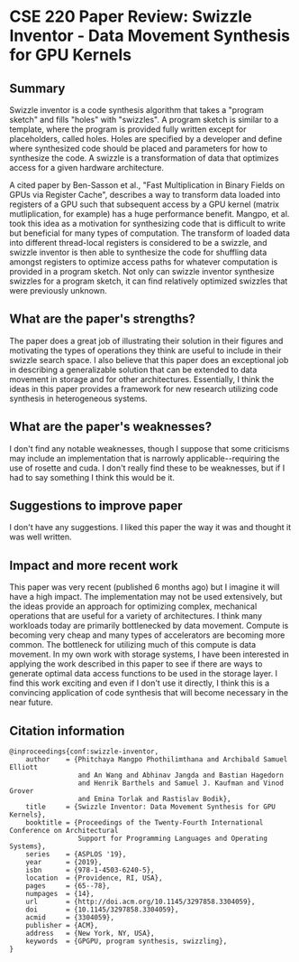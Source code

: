 # CSE 220 Paper Review: Swizzle Inventor - Data Movement Synthesis for GPU Kernels


## Summary

Swizzle inventor is a code synthesis algorithm that takes a "program sketch" and fills "holes" with
"swizzles". A program sketch is similar to a template, where the program is provided fully written
except for placeholders, called holes. Holes are specified by a developer and define where
synthesized code should be placed and parameters for how to synthesize the code. A swizzle is a
transformation of data that optimizes access for a given hardware architecture.

A cited paper by Ben-Sasson et al., "Fast Multiplication in Binary Fields on GPUs via Register
Cache", describes a way to transform data loaded into registers of a GPU such that subsequent
access by a GPU kernel (matrix mutliplication, for example) has a huge performance benefit. Mangpo,
et al. took this idea as a motivation for synthesizing code that is difficult to write but
beneficial for many types of computation. The transform of loaded data into different thread-local
registers is considered to be a swizzle, and swizzle inventor is then able to synthesize the code
for shuffling data amongst registers to optimize access paths for whatever computation is provided
in a program sketch. Not only can swizzle inventor synthesize swizzles for a program sketch, it can
find relatively optimized swizzles that were previously unknown.


## What are the paper's strengths?

The paper does a great job of illustrating their solution in their figures and motivating the types
of operations they think are useful to include in their swizzle search space. I also believe that
this paper does an exceptional job in describing a generalizable solution that can be extended to
data movement in storage and for other architectures. Essentially, I think the ideas in this paper
provides a framework for new research utilizing code synthesis in heterogeneous systems.


## What are the paper's weaknesses?

I don't find any notable weaknesses, though I suppose that some criticisms may include an
implementation that is narrowly applicable--requiring the use of rosette and cuda. I don't really
find these to be weaknesses, but if I had to say something I think this would be it.


## Suggestions to improve paper

I don't have any suggestions. I liked this paper the way it was and thought it was well written.


## Impact and more recent work

This paper was very recent (published 6 months ago) but I imagine it will have a high impact. The
implementation may not be used extensively, but the ideas provide an approach for optimizing
complex, mechanical operations that are useful for a variety of architectures. I think many
workloads today are primarily bottlenecked by data movement. Compute is becoming very cheap and
many types of accelerators are becoming more common. The bottleneck for utilizing much of this
compute is data movement. In my own work with storage systems, I have been interested in applying
the work described in this paper to see if there are ways to generate optimal data access functions
to be used in the storage layer. I find this work exciting and even if I don't use it directly, I
think this is a convincing application of code synthesis that will become necessary in the near
future.


## Citation information

    @inproceedings{conf:swizzle-inventor,
        author    = {Phitchaya Mangpo Phothilimthana and Archibald Samuel Elliott
                     and An Wang and Abhinav Jangda and Bastian Hagedorn
                     and Henrik Barthels and Samuel J. Kaufman and Vinod Grover
                     and Emina Torlak and Rastislav Bodik},
        title     = {Swizzle Inventor: Data Movement Synthesis for GPU Kernels},
        booktitle = {Proceedings of the Twenty-Fourth International Conference on Architectural
                     Support for Programming Languages and Operating Systems},
        series    = {ASPLOS '19},
        year      = {2019},
        isbn      = {978-1-4503-6240-5},
        location  = {Providence, RI, USA},
        pages     = {65--78},
        numpages  = {14},
        url       = {http://doi.acm.org/10.1145/3297858.3304059},
        doi       = {10.1145/3297858.3304059},
        acmid     = {3304059},
        publisher = {ACM},
        address   = {New York, NY, USA},
        keywords  = {GPGPU, program synthesis, swizzling},
    }

